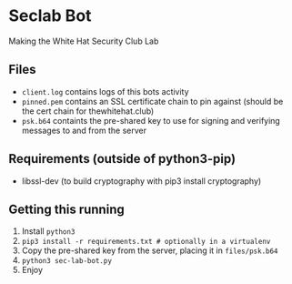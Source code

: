 Seclab Bot
==========

Making the White Hat Security Club Lab

Files
-----
* `client.log` contains logs of this bots activity
* `pinned.pem` contains an SSL certificate chain
to pin against (should be the cert chain for thewhitehat.club)
* `psk.b64` containts the pre-shared key to use for signing and verifying messages to and from the server

Requirements (outside of python3-pip)
-------------------------------------

* libssl-dev (to build cryptography with pip3 install cryptography)

Getting this running
--------------------

1. Install `python3`
2. `pip3 install -r requirements.txt # optionally in a virtualenv`
3. Copy the pre-shared key from the server, placing it in `files/psk.b64`
4. `python3 sec-lab-bot.py`
5. Enjoy
